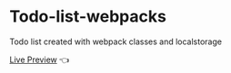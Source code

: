 # Todo-list-webpacks

Todo list created with webpack classes and localstorage

[Live Preview](https://alan1234111.github.io/Todo-list-webpacks/) 👈
